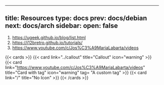 
---
title: Resources
type: docs
prev: docs/debian
next: docs/arch
sidebar:
  open: false
---


1. https://ugeek.github.io/blog/list.html
2. https://i12bretro.github.io/tutorials/
3. https://www.youtube.com/c/Jos%C3%A9MariaLabarta/videos

{{< cards >}}
  {{< card link="../callout" title="Callout" icon="warning" >}}
  {{< card link="https://www.youtube.com/c/Jos%C3%A9MariaLabarta/videos" title="Card with tag" icon="warning" tag= "A custom tag" >}}
  {{< card link="/" title="No Icon" >}}
{{< /cards >}}